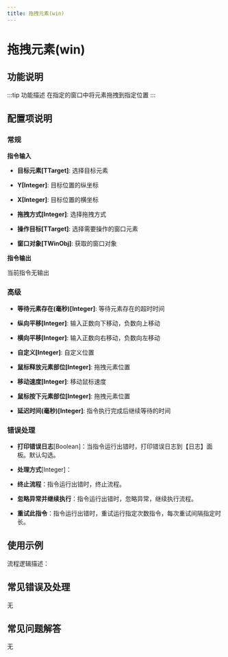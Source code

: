 ```yaml
---
title: 拖拽元素(win)
---
```


# 拖拽元素(win)

## 功能说明

:::tip 功能描述
在指定的窗口中将元素拖拽到指定位置
:::

## 配置项说明

### 常规

**指令输入**

- **目标元素[TTarget]**: 选择目标元素

- **Y[Integer]**: 目标位置的纵坐标

- **X[Integer]**: 目标位置的横坐标

- **拖拽方式[Integer]**: 选择拖拽方式

- **操作目标[TTarget]**: 选择需要操作的窗口元素

- **窗口对象[TWinObj]**: 获取的窗口对象


**指令输出**

当前指令无输出

### 高级

- **等待元素存在(毫秒)[Integer]**: 等待元素存在的超时时间

- **纵向平移[Integer]**: 输入正数向下移动，负数向上移动

- **横向平移[Integer]**: 输入正数向右移动，负数向左移动

- **自定义[Integer]**: 自定义位置

- **鼠标释放元素部位[Integer]**: 拖拽元素位置

- **移动速度[Integer]**: 移动鼠标速度

- **鼠标按下元素部位[Integer]**: 拖拽元素位置

- **延迟时间(毫秒)[Integer]**: 指令执行完成后继续等待的时间

### 错误处理

- **打印错误日志**[Boolean]：当指令运行出错时，打印错误日志到【日志】面板。默认勾选。

- **处理方式**[Integer]：

 - **终止流程**：指令运行出错时，终止流程。

 - **忽略异常并继续执行**：指令运行出错时，忽略异常，继续执行流程。

 - **重试此指令**：指令运行出错时，重试运行指定次数指令，每次重试间隔指定时长。

## 使用示例

流程逻辑描述：

## 常见错误及处理

无

## 常见问题解答

无

